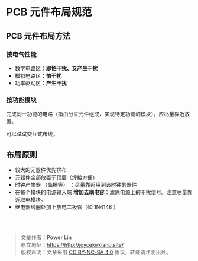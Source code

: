 # PCB 元件布局规范

## PCB 元件布局方法

### 按电气性能

- 数字电路区：**即怕干扰、又产生干扰**
- 模拟电路区：**怕干扰**
- 功率驱动区：**产生干扰**

### 按功能模块

完成同一功能的电路（指由分立元件组成，实现特定功能的模块），应尽量靠近放置。

可以试试交互式布线。

## 布局原则

- 较大的元器件优先排布
- 元器件全部放置于顶层（焊接方便）
- 时钟产生器 （晶振等） ：尽量靠近用到该时钟的器件
- 在每个模块的电源输入端 **增加去耦电容**：滤除电源上的干扰信号。注意尽量靠近取电模块。
- 继电器线圈处加上放电二极管（如 1N4148 ）

<br />

<br />

> 文章作者：**Power Lin**  
> 原文地址：<https://http://joycekirkland.site/>  
> 版权声明：文章采用 [CC BY-NC-SA 4.0](https://creativecommons.org/licenses/by/4.0/deed.zh) 协议，转载请注明出处。
